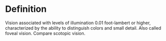 # Definition

Vision associated with levels of illumination 0.01 foot-lambert or
higher, characterized by the ability to distinguish colors and small
detail. Also called foveal vision. Compare scotopic vision.
